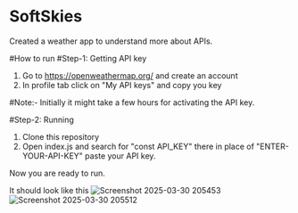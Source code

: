 # SoftSkies
 Created a weather app to understand more about APIs.

#How to run
 #Step-1: Getting API key 
 1) Go to https://openweathermap.org/ and create an account
 2) In profile tab click on "My API keys" and copy you key

#Note:- Initially it might take a few hours for activating the API key.

 #Step-2: Running
 1) Clone this repository
 2) Open index.js and search for "const API_KEY" there in place of "ENTER-YOUR-API-KEY" paste your API key.

Now you are ready to run.

It should look like this
![Screenshot 2025-03-30 205453](https://github.com/user-attachments/assets/71ad8432-1759-4987-85f6-8fd499cb9086)
![Screenshot 2025-03-30 205512](https://github.com/user-attachments/assets/d81a5534-419b-4d27-92c5-1fc60765546d)
